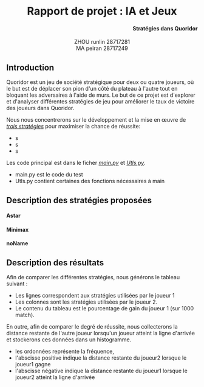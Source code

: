# <center>Rapport de projet : IA et Jeux </center>
<h4 style="text-align:right;">Stratégies dans Quoridor</h4>

<center> ZHOU runlin 28717281 </center>
<center> MA peiran 28717249 </center>

## Introduction 
Quoridor est un jeu de société stratégique pour deux ou quatre joueurs, où le but est de déplacer son pion d'un côté du plateau à l'autre tout en bloquant les adversaires à l'aide de murs. Le but de ce projet est d'explorer et d'analyser différentes stratégies de jeu pour améliorer le taux de victoire des joueurs dans Quoridor. 

Nous nous concentrerons sur le développement et la mise en œuvre de <u>*trois stratégies*</u> pour maximiser la chance de réussite:
- s
- s
- s

Les code principal est dans le ficher <u>*main.py*</u> et <u>*Utls.py*</u>. 
- main.py est le code du test 
- Utls.py contient certaines des fonctions nécessaires à main

## Description des stratégies proposées
#### Astar

#### Minimax

#### noName

## Description des résultats
Afin de comparer les différentes stratégies, nous générons le tableau suivant :
- Les lignes correspondent aux stratégies utilisées par le joueur 1
- Les colonnes sont les stratégies utilisées par le joueur 2.
- Le contenu du tableau est le pourcentage de gain du joueur 1 (sur 1000 match).

En outre, afin de comparer le degré de réussite, nous collecterons la distance restante de l'autre joueur lorsqu'un joueur atteint la ligne d'arrivée et stockerons ces données dans un histogramme. 
- les ordonnées représente la fréquence, 
- l'abscisse positive indique la distance restante du joueur2 lorsque le joueur1 gagne
- l'abscisse négative indique la distance restante du joueur1 lorsque le joueur2 atteint la ligne d'arrivée

